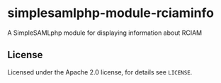 # simplesamlphp-module-rciaminfo
A SimpleSAMLphp module for displaying information about RCIAM

## License

Licensed under the Apache 2.0 license, for details see `LICENSE`.
